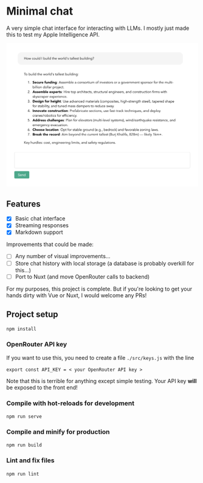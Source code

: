 # Minimal chat

A very simple chat interface for interacting with LLMs. I mostly just made this to test my Apple Intelligence API.

<p align="center">
<img src="./interface.png" width="750">
</p>

## Features
- [X] Basic chat interface
- [X] Streaming responses
- [X] Markdown support

Improvements that could be made:
- [ ] Any number of visual improvements...
- [ ] Store chat history with local storage (a database is probably overkill for this...)
- [ ] Port to Nuxt (and move OpenRouter calls to backend)

For my purposes, this project is complete. But if you're looking to get your hands dirty with Vue or Nuxt, I would welcome any PRs!

## Project setup
```
npm install
```

### OpenRouter API key
If you want to use this, you need to create a file `./src/keys.js` with the line
```
export const API_KEY = < your OpenRouter API key >
```
Note that this is terrible for anything except simple testing. Your API key **will** be exposed to the front end!

### Compile with hot-reloads for development
```
npm run serve
```

### Compile and minify for production
```
npm run build
```

### Lint and fix files
```
npm run lint
```
